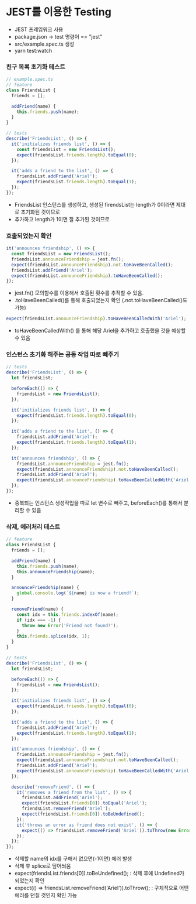 # JEST를 이용한 Testing
- JEST 프레임워크 사용
- package.json -> test 명령어 => "jest"
- src/example.spec.ts 생성
- yarn test:watch

### 친구 목록 초기화 테스트
```ts
// example.spec.ts
// feature
class FriendsList {
  friends = [];

  addFriend(name) {
    this.friends.push(name);
  }
}

// tests
describe('FriendsList', () => {
  it('initializes friends list', () => {
    const friendsList = new FriendsList();
    expect(friendsList.friends.length).toEqual(0);
  });

  it('adds a friend to the list', () => {
    friendsList.addFriend('Ariel');
    expect(friendsList.friends.length).toEqual(1);
  });
});
```
- FriendsList 인스턴스를 생성하고, 생성된 firendsList는 length가 0이라면 제대로 초기화된 것이므로
- 추가하고 length가 1이면 잘 추가된 것이므로

### 호출되었는지 확인
```ts
it('announces friendship', () => {
  const friendsList = new FriendsList();
  friendsList.announceFriendship = jest.fn();
  expect(friendsList.announceFriendship).not.toHaveBeenCalled();
  friendsList.addFriend('Ariel');
  expect(friendsList.announceFriendship).toHaveBeenCalled();
});
```
- jest.fn() 모의함수를 이용해서 호출된 횟수를 추적할 수 있음.
- .toHaveBeenCalled()를 통해 호출되었는지 확인 (.not.toHaveBeenCalled()도 가능)

```ts
expect(friendsList.announceFriendship).toHaveBeenCalledWith('Ariel');
```
- toHaveBeenCalledWith() 를 통해 해당 Ariel을 추가하고 호출했을 것을 예상할 수 있음

### 인스턴스 초기화 해주는 공동 작업 따로 빼주기
```ts
// tests
describe('FriendsList', () => {
  let friendsList;

  beforeEach(() => {
    friendsList = new FriendsList();
  });

  it('initializes friends list', () => {
    expect(friendsList.friends.length).toEqual(0);
  });

  it('adds a friend to the list', () => {
    friendsList.addFriend('Ariel');
    expect(friendsList.friends.length).toEqual(1);
  });

  it('announces friendship', () => {
    friendsList.announceFriendship = jest.fn();
    expect(friendsList.announceFriendship).not.toHaveBeenCalled();
    friendsList.addFriend('Ariel');
    expect(friendsList.announceFriendship).toHaveBeenCalledWith('Ariel');
  });
});
```
- 중복되는 인스턴스 생성작업을 따로 let 변수로 빼주고, beforeEach()를 통해서 분리할 수 있음

### 삭제, 에러처리 테스트
```ts
// feature
class FriendsList {
  friends = [];

  addFriend(name) {
    this.friends.push(name);
    this.announceFriendship(name);
  }

  announceFriendship(name) {
    global.console.log(`${name} is now a friend!`);
  }

  removeFriend(name) {
    const idx = this.friends.indexOf(name);
    if (idx === -1) {
      throw new Error('Friend not found!');
    }
    this.friends.splice(idx, 1);
  }
}

// tests
describe('FriendsList', () => {
  let friendsList;

  beforeEach(() => {
    friendsList = new FriendsList();
  });

  it('initializes friends list', () => {
    expect(friendsList.friends.length).toEqual(0);
  });

  it('adds a friend to the list', () => {
    friendsList.addFriend('Ariel');
    expect(friendsList.friends.length).toEqual(1);
  });

  it('announces friendship', () => {
    friendsList.announceFriendship = jest.fn();
    expect(friendsList.announceFriendship).not.toHaveBeenCalled();
    friendsList.addFriend('Ariel');
    expect(friendsList.announceFriendship).toHaveBeenCalledWith('Ariel');
  });

  describe('removeFriend', () => {
    it('removes a friend from the list', () => {
      friendsList.addFriend('Ariel');
      expect(friendsList.friends[0]).toEqual('Ariel');
      friendsList.removeFriend('Ariel');
      expect(friendsList.friends[0]).toBeUndefined();
    });
    it('throws an error as friend does not exist', () => {
      expect(() => friendsList.removeFriend('Ariel')).toThrow(new Error('Friend not found!'));
    });
  });
});

```
- 삭제할 name의 idx를 구해서 없으면(-1이면) 에러 발생
- 삭제 후 splice로 덮어씌움
- expect(friendsList.friends[0]).toBeUndefined(); : 삭제 후에 Undefined가 되었는지 확인
- expect(() => friendsList.removeFriend('Ariel')).toThrow(); : 구체적으로 어떤 에러를 던질 것인지 확인 가능
